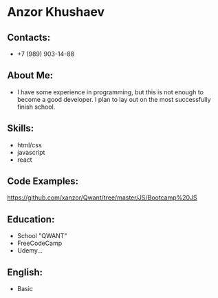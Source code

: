 # Anzor Khushaev

## Contacts:
* +7 (989) 903-14-88
## About Me:
* I have some experience in programming, but this is not enough to become a good developer. I plan to lay out on the most successfully finish school.
## Skills:
* html/css
* javascript
* react
## Code Examples:
https://github.com/xanzor/Qwant/tree/master/JS/Bootcamp%20JS

## Education:
* School "QWANT"
* FreeCodeCamp
* Udemy...
## English:
* Basic
